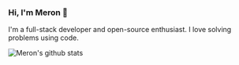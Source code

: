 ### Hi, I'm Meron 👋

I'm a full-stack developer and open-source enthusiast. I love solving problems using code.

![Meron's github stats](https://github-readme-stats.vercel.app/api?username=meronogbai&count_private=true&show_icons=true)
